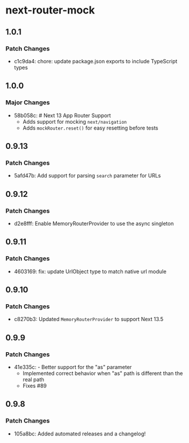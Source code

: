 # next-router-mock

## 1.0.1

### Patch Changes

- c1c9da4: chore: update package.json exports to include TypeScript types

## 1.0.0

### Major Changes

- 58b058c: # Next 13 App Router Support
  - Adds support for mocking `next/navigation`
  - Adds `mockRouter.reset()` for easy resetting before tests

## 0.9.13

### Patch Changes

- 5afd47b: Add support for parsing `search` parameter for URLs

## 0.9.12

### Patch Changes

- d2e8fff: Enable MemoryRouterProvider to use the async singleton

## 0.9.11

### Patch Changes

- 4603169: fix: update UrlObject type to match native url module

## 0.9.10

### Patch Changes

- c8270b3: Updated `MemoryRouterProvider` to support Next 13.5

## 0.9.9

### Patch Changes

- 41e335c: - Better support for the "as" parameter
  - Implemented correct behavior when "as" path is different than the real path
  - Fixes #89

## 0.9.8

### Patch Changes

- 105a8bc: Added automated releases and a changelog!
